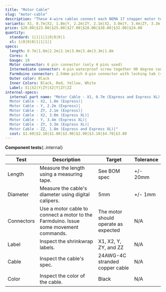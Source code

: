 ```yaml
---
title: "Motor Cable"
slug: "motor-cable"
description: "These 4-wire cables connect each NEMA 17 stepper motor to the Farmduino. They are labelled on the Farmduino end X1, X2, Y, and ZY. The Z-axis cable is split into a Y-axis section labelled ZY and a Z-axis section labelled ZZ that connect with a 90-degree screw-together waterproof connection at the cross-slide."
variants: X1, 0.7m|X2, 1.8m|Y, 2.2m|ZY, 2.1m|X2, 3.0m|Y, 3.4m|ZY, 3.3m|ZZ, 1.8m
price: $20.00|$23.00|$25.00|$27.00|$28.00|$30.00|$32.00|$24.00
quantity:
  standard: 1|1|1|1|0|0|0|1
  xl: 1|0|0|0|1|1|1|1
specs:
  length: 0.7m|1.8m|2.2m|2.1m|3.0m|3.4m|3.3m|1.8m
  Cores: 4
  Gauge: 18
  Motor connector: 6 pin connector (only 4 pins used)
  Intermediate connector: 4-pin waterproof screw together 90 degree connectors. (female connector on the Y-Axis sections, male connector on the Z-Axis section)
  Farmduino connector: 2.54mm pitch 4-pin connector with locking tab (<a href="https://www.molex.com/molex/products/part-detail/crimp_housings/0050579404">Molex Part 50579404</a>)
  Outer color: Black
  Inner Colors: Black, Red, Yellow, White
  Label: X1|X2|Y|ZY|X2|Y|ZY|ZZ
internal-specs:
  internal part name: "Motor Cable - X1, 0.7m (Express and Express XL)|
  Motor Cable - X2, 1.8m (Express)|
  Motor Cable - Y, 2.2m (Express)|
  Motor Cable - ZY, 2.1m (Express)|
  Motor Cable - X2, 3.0m (Express XL)|
  Motor Cable - Y, 3.4m (Express XL)|
  Motor Cable - ZY, 3.3m (Express XL)|
  Motor Cable - ZZ, 1.8m (Express and Express XL)|"
  cost: $1.60|$2.10|$1.80|$3.90|$2.90|$3.10|$4.70|$3.80
---
```


**Component tests**{:.internal}

|Test         |Description  |Target       |Tolerance    |
|-------------|-------------|-------------|-------------|
|Length       |Measure the length using a measuring tape.|See BOM spec|+/- 20mm
|Diameter     |Measure the cable's diameter using digital calipers.|5mm|+/- 1mm
|Connectors   |Use a motor cable to connect a motor to the Farmduino. Issue some movement commands.|The motor should operate as expected|N/A
|Label        |Inspect the shrinkwrap labels.|X1, X2, Y, ZY, and ZZ|N/A
|Cable        |Inspect the cable's spec.|24AWG-4C stranded copper cable|N/A
|Color        |Inspect the color of the cable.|Black|N/A
